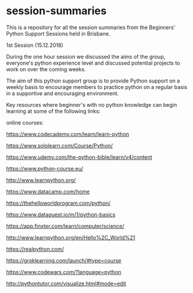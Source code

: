 # session-summaries
This is a repository for all the session summaries from the Beginners' Python Support Sessions held in Brisbane.

1st Session (15.12.2018)

During the one hour session we discussed the aims of the group, everyone's python experience level and discussed potential projects to work on over the coming weeks. 

The aim of this python support group is to provide Python support on a weekly basis to encourage members to practice python on a regular basis in a supportive and encouraging environment. 

Key resources where beginner's with no python knowledge can begin learning at some of the following links:

online courses:

https://www.codecademy.com/learn/learn-python

https://www.sololearn.com/Course/Python/

https://www.udemy.com/the-python-bible/learn/v4/content

https://www.python-course.eu/

http://www.learnpython.org/

https://www.datacamp.com/home

https://thehelloworldprogram.com/python/

https://www.dataquest.io/m/1/python-basics

https://app.finxter.com/learn/computer/science/

http://www.learnpython.org/en/Hello%2C_World%21

https://realpython.com/

https://groklearning.com/launch/#type=course

https://www.codewars.com/?language=python

http://pythontutor.com/visualize.html#mode=edit
